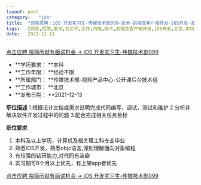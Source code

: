 ```yaml
---
layout:	post
category:	"job"
title:	"网易招聘：iOS 开发实习生-传媒技术部099-技术-前端及客户端开发-iOS开发-北京本科经验不限"
tags:	[网易,招聘,面试,找工作,工作,内推,技术,前端及客户端开发,iOS开发,北京,本科,经验不限]
date:	2021-12-13
---
```


[点击应聘 投简历就有面试机会 -> iOS 开发实习生-传媒技术部099](http://mobile.bole.netease.com/bole/boleDetail?id=27319&employeeId=346f03c3cda5f04c&key=all)



- **学历要求： **本科
- **工作年限： **经验不限
- **所属部门： **传媒技术部-视频产品中心-公开课后台技术组
- **工作城市： **北京
- **发布日期： **2021-12-13



**职位描述**
1.根据设计文档或需求说明完成代码编写，调试，测试和维护
2.分析并解决软件开发过程中的问题
3.配合完成相关任务目标



**职位要求**
1. 本科及以上学历，计算机及相关理工科专业毕业
2. 熟悉IOS开发，熟悉objc语言,深刻理解面向对象编程
3. 有较强的钻研能力,对代码有洁癖
4. 实习期可6个月以上优先，有上架app者优先



[点击应聘 投简历就有面试机会 -> iOS 开发实习生-传媒技术部099](http://mobile.bole.netease.com/bole/boleDetail?id=27319&employeeId=346f03c3cda5f04c&key=all)